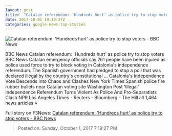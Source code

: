 ```yaml
---
layout: post
title:  "Catalan referendum: 'Hundreds hurt' as police try to stop voters - BBC News"
date: 2017-10-01 19:19:27Z
categories: google-news-top-stories
---
```


![Catalan referendum: 'Hundreds hurt' as police try to stop voters - BBC News](https://ichef.bbci.co.uk/images/ic/1024x576/p05hrvby.jpg)

BBC News Catalan referendum: 'Hundreds hurt' as police try to stop voters BBC News Catalan emergency officials say 761 people have been injured as police used force to try to block voting in Catalonia's independence referendum. The Spanish government had pledged to stop a poll that was declared illegal by the country's constitutional ... Catalonia's Independence Vote Descends Into Chaos and Clashes New York Times Spanish police fire rubber bullets near Catalan voting site Washington Post 'Illegal' Independence Referendum Turns Violent As Police And Pro-Separatists Clash NPR Los Angeles Times - Reuters - Bloomberg - The Hill all 1,464 news articles »


Full story on F3News: [Catalan referendum: 'Hundreds hurt' as police try to stop voters - BBC News](http://www.f3nws.com/n/VxYDfH)

> Posted on: Sunday, October 1, 2017 7:19:27 PM

